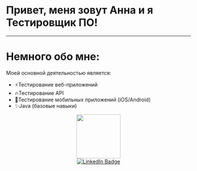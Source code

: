 # Привет, меня зовут Анна и я Тестировщик ПО!
---
# Немного обо мне:
Моей основной деятельностью является:
- ⚡️Тестирование веб-приложений
- 🔥Тестирование API
- 🚀Тестирование мобильных приложений (iOS/Android)
- ✨Java (базовые навыки)

<div id="header" align="center">
  <img src="https://media.giphy.com/media/LESpNIDaNBUcRIPzng/giphy.gif" width="120"/>
</div>

<div id="badges" align="center">
  <a href="https://www.linkedin.com/in/hannavasilyeva/">
    <img src="https://img.shields.io/badge/LinkedIn-blue?style=for-the-badge&logo=linkedin&logoColor=white" alt="LinkedIn Badge"/>
  </a>
</div>


